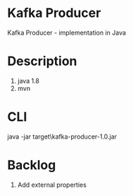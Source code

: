 # Kafka Producer
Kafka Producer - implementation in Java

# Description
1. java 1.8
2. mvn

# CLI
java -jar target\kafka-producer-1.0.jar

# Backlog
1. Add external properties
